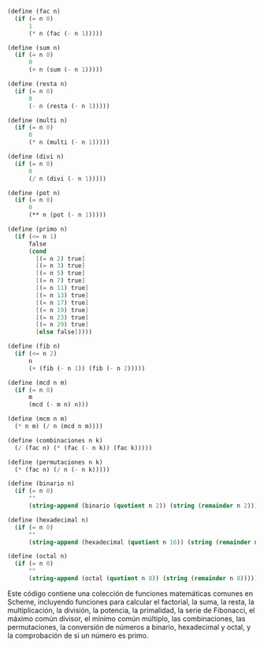 ```scheme
(define (fac n)
  (if (= n 0)
      1
      (* n (fac (- n 1)))))

(define (sum n)
  (if (= n 0)
      0
      (+ n (sum (- n 1)))))

(define (resta n)
  (if (= n 0)
      0
      (- n (resta (- n 1)))))

(define (multi n)
  (if (= n 0)
      0
      (* n (multi (- n 1)))))

(define (divi n)
  (if (= n 0)
      0
      (/ n (divi (- n 1)))))

(define (pot n)
  (if (= n 0)
      0
      (** n (pot (- n 1)))))

(define (primo n)
  (if (<= n 1)
      false
      (cond
        [(= n 2) true]
        [(= n 3) true]
        [(= n 5) true]
        [(= n 7) true]
        [(= n 11) true]
        [(= n 13) true]
        [(= n 17) true]
        [(= n 19) true]
        [(= n 23) true]
        [(= n 29) true]
        [else false]))))

(define (fib n)
  (if (<= n 2)
      n
      (+ (fib (- n 1)) (fib (- n 2)))))

(define (mcd n m)
  (if (= n 0)
      m
      (mcd (- m n) n)))

(define (mcm n m)
  (* n m) (/ n (mcd n m))))

(define (combinaciones n k)
  (/ (fac n) (* (fac (- n k)) (fac k)))))

(define (permutaciones n k)
  (* (fac n) (/ n (- n k)))))

(define (binario n)
  (if (= n 0)
      ""
      (string-append (binario (quotient n 2)) (string (remainder n 2)))))

(define (hexadecimal n)
  (if (= n 0)
      ""
      (string-append (hexadecimal (quotient n 16)) (string (remainder n 16)))))

(define (octal n)
  (if (= n 0)
      ""
      (string-append (octal (quotient n 8)) (string (remainder n 8)))))
```

Este código contiene una colección de funciones matemáticas comunes en Scheme, incluyendo funciones para calcular el factorial, la suma, la resta, la multiplicación, la división, la potencia, la primalidad, la serie de Fibonacci, el máximo común divisor, el mínimo común múltiplo, las combinaciones, las permutaciones, la conversión de números a binario, hexadecimal y octal, y la comprobación de si un número es primo.